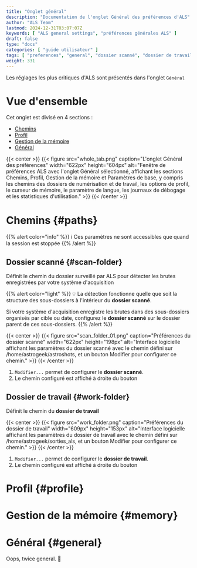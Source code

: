 ```yaml
---
title: "Onglet général"
description: "Documentation de l'onglet Général des préférences d'ALS"
author: "ALS Team"
lastmod: 2024-12-31T03:07:07Z
keywords: [ "ALS general settings", "préférences générales ALS" ]
draft: false
type: "docs"
categories: [ "guide utilisateur" ]
tags: [ "preferences", "general", "dossier scanné", "dossier de travail" ]
weight: 331
---
```


Les réglages les plus critiques d'ALS sont présentés dans l'onglet `Général`

<div class="row">
<div class="col-md-4">

# Vue d'ensemble

Cet onglet est divisé en 4 sections :

- [Chemins](#paths)
- [Profil](#profile)
- [Gestion de la mémoire](#memory)
- [Général](#general)

</div>
<div class="col-md-8 d-flex align-items-center justify-content-center">
{{< center >}}
{{< figure src="whole_tab.png"
caption="L'onglet Général des préférences"
width="622px"
height="604px"
alt="Fenêtre de préférences ALS avec l'onglet Général sélectionné, affichant les sections Chemins, Profil, Gestion de la mémoire et Paramètres de base, y compris les chemins des dossiers de numérisation et de travail, les options de profil, le curseur de mémoire, le paramètre de langue, les journaux de débogage et les statistiques d'utilisation." >}}
{{< /center >}}

</div>
</div>

# Chemins {#paths}

{{% alert color="info" %}}
ℹ️ Ces paramètres ne sont accessibles que quand la session est stoppée
{{% /alert %}}

## Dossier scanné {#scan-folder}

Définit le chemin du dossier surveillé par ALS pour détecter les brutes enregistrées par votre système d'acquisition 

{{% alert color="light" %}}
💡 La détection fonctionne quelle que soit la structure des sous-dossiers à l'intérieur du **dossier scanné**.


Si votre système d'acquisition enregistre les brutes dans des sous-dossiers organisés par cible ou date, configurez
le **dossier scanné** sur le dossier parent de ces sous-dossiers.
{{% /alert %}}

{{< center >}}
{{< figure src="scan_folder_01.png"
caption="Préférences du dossier scanné"
width="622px"
height="198px"
alt="Interface logicielle affichant les paramètres du dossier scanné avec le chemin défini sur /home/astrogeek/astroshots, et un bouton Modifier pour configurer ce chemin." >}}
{{< /center >}}

1. `Modifier...` permet de configurer le **dossier scanné**.
2. Le chemin configuré est affiché à droite du bouton

## Dossier de travail {#work-folder}

Définit le chemin du **dossier de travail**

{{< center >}}
{{< figure src="work_folder.png"
caption="Préférences du dossier de travail"
width="609px"
height="153px"
alt="Interface logicielle affichant les paramètres du dossier de travail avec le chemin défini sur /home/astrogeek/sorties_als, et un bouton Modifier pour configurer ce chemin." >}}
{{< /center >}}

1. `Modifier...` permet de configurer le **dossier de travail**.
2. Le chemin configuré est affiché à droite du bouton

# Profil {#profile}

# Gestion de la mémoire {#memory}

# Général {#general}

Oops, twice general. 🫡